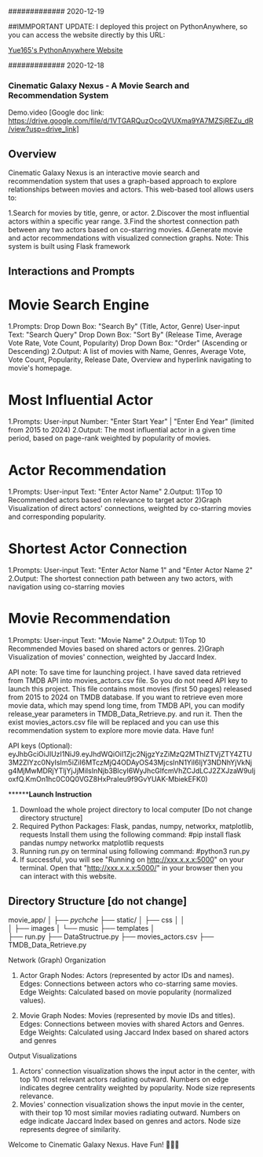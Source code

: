 ############# 2020-12-19

##IMMPORTANT UPDATE: I deployed this project on PythonAnywhere, so you can access the website directly by this URL:

[Yue165's PythonAnywhere Website](https://Yue165.pythonanywhere.com)

############# 2020-12-18
### Cinematic Galaxy Nexus - A Movie Search and Recommendation System
Demo.video [Google doc link: https://drive.google.com/file/d/1VTGARQuzOcoQVUXma9YA7MZSjREZu_dR/view?usp=drive_link]

## Overview
Cinematic Galaxy Nexus is an interactive movie search and recommendation system that uses a graph-based approach to explore relationships between movies and actors. This web-based tool allows users to:

1.Search for movies by title, genre, or actor.
2.Discover the most influential actors within a specific year range.
3.Find the shortest connection path between any two actors based on co-starring movies.
4.Generate movie and actor recommendations with visualized connection graphs.
Note: This system is built using Flask framework

## Interactions and Prompts

# Movie Search Engine
1.Prompts:
    Drop Down Box:   "Search By" (Title, Actor, Genre) 
    User-input Text: "Search Query"
    Drop Down Box:   "Sort By" (Release Time, Average Vote Rate, Vote Count, Popularity) 
    Drop Down Box:   "Order" (Ascending or Descending) 
2.Output:
    A list of movies with Name, Genres, Average Vote, Vote Count, Popularity, Release Date, Overview and hyperlink navigating to movie's homepage.

# Most Influential Actor
1.Prompts:
    User-input Number: "Enter Start Year" | "Enter End Year" (limited from 2015 to 2024)
2.Output:
    The most influential actor in a given time period, based on page-rank weighted by popularity of movies.

# Actor Recommendation
1.Prompts:
    User-input Text: "Enter Actor Name"
2.Output:
    1)Top 10 Recommended actors based on relevance to target actor
    2)Graph Visualization of direct actors' connections, weighted by co-starring movies and corresponding popularity.

# Shortest Actor Connection
1.Prompts:
    User-input Text: "Enter Actor Name 1" and "Enter Actor Name 2"
2.Output: 
    The shortest connection path between any two actors, with navigation using co-starring movies

# Movie Recommendation
1.Prompts:
    User-input Text: "Movie Name"
2.Output:
    1)Top 10 Recommended Movies based on shared actors or genres.
    2)Graph Visualization of movies' connection, weighted by Jaccard Index.

API note: To save time for launching project. I have saved data retrieved from TMDB API into movies_actors.csv file. So you do not need API key to launch this project.
This file contains most movies (first 50 pages) released from 2015 to 2024 on TMDB database. If you want to retrieve even more movie data, which may spend long time, from TMDB API, you can modify release_year parameters in TMDB_Data_Retrieve.py. and run it. Then the exist movies_actors.csv file will be replaced and you can use this recommendation system to explore more movie data. Have fun!

API keys (Optional): eyJhbGciOiJIUzI1NiJ9.eyJhdWQiOiI1Zjc2NjgzYzZiMzQ2MThlZTVjZTY4ZTU3M2ZlYzc0NyIsIm5iZiI6MTczMjQ4ODAyOS43MjcsInN1YiI6IjY3NDNhYjVkNjg4MjMwMDRjYTljYjJjMiIsInNjb3BlcyI6WyJhcGlfcmVhZCJdLCJ2ZXJzaW9uIjoxfQ.KmOn1hc0C0Q0VGZ8HxPraIeu9f9GvYUAK-MbiekEFK0)

******************************************Launch Instruction************************************
1. Download the whole project directory to local computer [Do not change directory structure]
2. Required Python Packages: Flask, pandas, numpy, networkx, matplotlib, requests
	Install them using the following command:
	#pip install flask pandas numpy networkx matplotlib requests
3. Running run.py on terminal using following command:
	#python3 run.py
4. If successful, you will see "Running on http://xxx.x.x.x:5000" on your terminal. Open that "http://xxx.x.x.x:5000/" in your browser then you can interact with this website.

## Directory Structure [do not change]

movie_app/
│
├── _pychche_
├── static/
│   ├── css
│   │   
│   ├── images
│   └── music
├── templates
│   
├── run.py
├── DataStructrue.py
├── movies_actors.csv
├── TMDB_Data_Retrieve.py



Network (Graph) Organization
1. Actor Graph
Nodes: Actors (represented by actor IDs and names).
Edges: Connections between actors who co-starring same movies.
Edge Weights: Calculated based on movie popularity (normalized values).

2. Movie Graph
Nodes: Movies (represented by movie IDs and titles).
Edges: Connections between movies with shared Actors and Genres.
Edge Weights: Calculated using Jaccard Index based on shared actors and genres

Output Visualizations
1. Actors' connection visualization shows the input actor in the center, with top 10 most relevant actors radiating outward.
Numbers on edge indicates degree centrality weighted by popularity. Node size represents relevance.
2. Movies' connection visualization shows the input movie in the center, with their top 10 most similar movies radiating outward. Numbers on edge indicate Jaccard Index based on genres and actors. Node size represents degree of similarity.


Welcome to Cinematic Galaxy Nexus. Have Fun! 🚀🚀🚀
